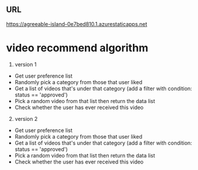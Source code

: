 ## URL


https://agreeable-island-0e7bed810.1.azurestaticapps.net



# video recommend algorithm

1. version 1
  - Get user preference list
  - Randomly pick a category from those that user liked 
  - Get a list of videos that's under that category (add a filter with condition: status == 'approved') 
  - Pick a random video from that list then return the data list
  - Check whether the user has ever received this video

2. version 2
  - Get user preference list
  - Randomly pick a category from those that user liked 
  - Get a list of videos that's under that category (add a filter with condition: status == 'approved') 
  - Pick a random video from that list then return the data list
  - Check whether the user has ever received this video


